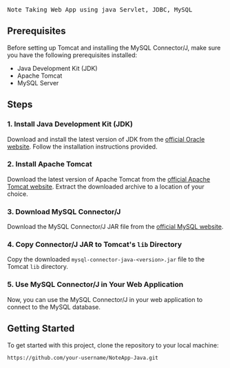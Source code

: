 <pre>
Note Taking Web App using java Servlet, JDBC, MySQL  
</pre>


## Prerequisites

Before setting up Tomcat and installing the MySQL Connector/J, make sure you have the following prerequisites installed:

- Java Development Kit (JDK)
- Apache Tomcat
- MySQL Server

## Steps

### 1. Install Java Development Kit (JDK)

Download and install the latest version of JDK from the [official Oracle website](https://www.oracle.com/java/technologies/javase-downloads.html). Follow the installation instructions provided.

### 2. Install Apache Tomcat

Download the latest version of Apache Tomcat from the [official Apache Tomcat website](http://tomcat.apache.org/). Extract the downloaded archive to a location of your choice.

### 3. Download MySQL Connector/J

Download the MySQL Connector/J JAR file from the [official MySQL website](https://dev.mysql.com/downloads/connector/j/).

### 4. Copy Connector/J JAR to Tomcat's `lib` Directory

Copy the downloaded `mysql-connector-java-<version>.jar` file to the Tomcat `lib` directory.

### 5. Use MySQL Connector/J in Your Web Application

Now, you can use the MySQL Connector/J in your web application to connect to the MySQL database. 

## Getting Started

To get started with this project, clone the repository to your local machine:

```
https://github.com/your-username/NoteApp-Java.git
```
